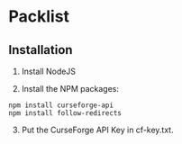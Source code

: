 # Packlist

## Installation

1. Install NodeJS

2. Install the NPM packages:
~~~
npm install curseforge-api
npm install follow-redirects
~~~

3. Put the CurseForge API Key in cf-key.txt.